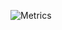 ![Metrics](https://metrics.lecoq.io/tushar-upadhya?template=classic&isocalendar=1&stargazers=1&lines=1&topics=1&stars=1&habits=1&reactions=1&calendar=1&achievements=1&activity=1&projects=1&introduction=1&leetcode=1&languages=1&traffic=1&base=header%2C%20activity%2C%20community%2C%20repositories%2C%20metadata&base.indepth=false&base.hireable=false&base.skip=false&isocalendar=false&isocalendar.duration=full-year&languages=false&languages.limit=8&languages.threshold=0%25&languages.other=false&languages.colors=github&languages.sections=most-used&languages.indepth=false&languages.analysis.timeout=15&languages.analysis.timeout.repositories=7.5&languages.categories=markup%2C%20programming&languages.recent.categories=markup%2C%20programming&languages.recent.load=300&languages.recent.days=14&stargazers=false&stargazers.charts=true&stargazers.charts.type=classic&stargazers.worldmap=false&stargazers.worldmap.sample=4&lines=false&lines.sections=base&lines.repositories.limit=4&lines.history.limit=1&topics=false&topics.mode=icons&topics.sort=stars&topics.limit=15&stars=false&stars.limit=8&habits=false&habits.from=200&habits.days=14&habits.facts=true&habits.charts=true&habits.charts.type=classic&habits.trim=true&habits.languages.limit=8&habits.languages.threshold=0%25&reactions=false&reactions.limit=200&reactions.limit.issues=100&reactions.limit.discussions=100&reactions.limit.discussions.comments=100&reactions.days=0&reactions.display=relative&calendar=false&calendar.limit=1&achievements=false&achievements.threshold=A&achievements.secrets=true&achievements.display=detailed&achievements.limit=0&activity=false&activity.limit=5&activity.load=300&activity.days=14&activity.visibility=all&activity.timestamps=true&activity.filter=all&traffic=false&projects=false&projects.limit=7&projects.repositories=https%3A%2F%2Fgithub.com%2Ftushar-upadhya%2Fe-com-api&projects.descriptions=true&introduction=false&introduction.title=true&leetcode=false&leetcode.user=%20_tusharupadhyay&leetcode.sections=solved&leetcode.limit.skills=10&leetcode.limit.recent=10&config.timezone=Asia%2FCalcutta&config.twemoji=true&config.octicon=true&config.display=large)
